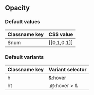 ## Opacity


<!-- <values.opacity> -->
### Default values
|Classname key|CSS value  |
|-------------|-----------|
|$num         |[[0,1,0.1]]|

<!-- </values.opacity> -->


<!-- <variants.opacity> -->
### Default variants
|Classname key|Variant selector|
|-------------|----------------|
|h            |&:hover         |
|ht           |.\@:hover > &   |

<!-- </variants.opacity> -->
